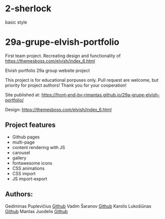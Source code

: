 # 2-sherlock
basic style




# 29a-grupe-elvish-portfolio
First team project. Recreating design and functionality of https://themesboss.com/elvish/index_6.html



Elvish portfolio
29a group website project

This project is for educational porpuses only. Pull request are welcome, but priority for project authors! Thank you for your cooperation!

Site published at: https://front-end-by-rimantas.github.io/29a-grupe-elvish-portfolio/

Design: https://themesboss.com/elvish/index_6.html






## Project features

- Github pages
- multi-page
- content rendering with JS
- carousel
- gallery
- fontawesome icons
- CSS animations
- CSS import
- JS import-export




## Authors:
Gediminas Puplevičius [Github](https://github.com/GedasPupa)
Vadim Šaranov [Github](https://github.com/vadimsharanov)
Karolis Lukošiūnas [Github](https://github.com/KarolisLuko)
Mantas Juodelis [Github](https://github.com/MantasDot)
